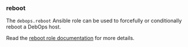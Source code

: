 ### reboot

The `debops.reboot` Ansible role can be used to forcefully or
conditionally reboot a DebOps host.

Read the [reboot role documentation](https://docs.debops.org/en/stable-3.2/ansible/roles/reboot/) for more details.
